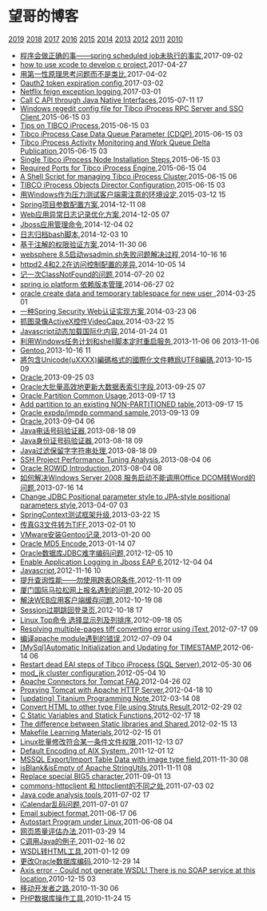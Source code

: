 # 望哥的博客
 [2019](/2019/)
 [2018](/2018/)
 [2017](/2017/)
 [2016](/2016/)
 [2015](/2015/)
 [2014](/2014/)
 [2013](/2013/)
 [2012](/2012/)
 [2011](/2011/)
 [2010](/2010/)

* [程序会做正确的事——spring scheduled job未执行的事实](/2017/2017-09-02-the-truth-why-spring-scheduled-job-not-running),2017-09-02
* [how to use xcode to develop c project](/2017/2017-04-27-how-to-use-xcode-to-develop-c-project),2017-04-27
* [用第一性原理思考问题而不是类比](/2017/2017-04-02-first-principle),2017-04-02
* [Oauth2 token expiration config](/2017/2017-03-02-oauth2-token-expiration-config),2017-03-02
* [Netflix feign exception logging](/2017/2017-03-01-netflix-feign-exception-logging),2017-03-01
* [Call C API through Java Native Interfaces](/2015/2015-07-11-call-c-api-through-java-native-interfaces),2015-07-11 17
* [Windows regedit config file for Tibco iProcess RPC Server and SSO Client](/2015/2015-06-15-windows-regedit-config-file-for-tibco-iprocess-rpc-server-and-sso-client),2015-06-15 03
* [Tips on TIBCO iProcess](/2015/2015-06-15-tips-on-tibco-iprocess),2015-06-15 03
* [Tibco iProcess Case Data Queue Parameter (CDQP)](/2015/2015-06-15-tibco-iprocess-case-data-queue-parameter-cdqp),2015-06-15 03
* [Tibco iProcess Activity Monitoring and Work Queue Delta Publication](/2015/2015-06-15-tibco-iprocess-activity-monitoring-and-work-queue-delta-publication),2015-06-15 03
* [Single Tibco iProcess Node Installation Steps](/2015/2015-06-15-single-tibco-iprocess-node-installation-steps),2015-06-15 03
* [Required Ports for Tibco iProcess Engine](/2015/2015-06-15-required-ports-for-tibco-iprocess-engine),2015-06-15 04
* [A Shell Script for managing Tibco iProcess Cluster](/2015/2015-06-15-a-shell-script-for-managing-tibco-iprocess-cluster),2015-06-15 06
* [TIBCO iProcess Objects Director Configuration](/2015/2015-06-15-851),2015-06-15 03
* [用Windows作为压力测试客户端需注意的环境设定](/2015/2015-03-12-windows-config-for-pressure),2015-03-12 15
* [Spring项目参数配置方案](/2014/2014-12-11-spring-configuration),2014-12-11 08
* [Web应用异常日志记录优化方案](/2014/2014-12-05-web-error-log-method),2014-12-05 07
* [Jboss应用管理命令](/2014/2014-12-04-jboss-commands),2014-12-04 02
* [日志归档bash脚本](/2014/2014-12-03-shell-for-log-achive),2014-12-03 10
* [基于注解的权限验证方案](/2014/2014-11-30-annotation-auth),2014-11-30 06
* [websphere 8.5启动wsadmin.sh失败问题解决过程](/2014/2014-10-16-websphere-8-5-wsadmin-sh-problem),2014-10-16 16
* [httpd2.4和2.2在访问控制配置的差异](/2014/2014-10-05-diff-of-http24-and-22),2014-10-05 14
* [记一次ClassNotFound的问题](/2014/2014-07-20-classnotfound-problem),2014-07-20 02
* [spring io platform 依赖版本管理](/2014/2014-06-27-spring-io-platform-dependencies),2014-06-27 02
* [oracle create data and temporary tablespace for new user ](/2014/2014-03-25-oracle-create-data-and-temporary-tablespace-for-new-user),2014-03-25 01
* [一种Spring Security Web认证实现方案](/2014/2014-03-23-spring-security-web-auth-plan),2014-03-23 06
* [抓图录像ActiveX控件VideoCapx](/2014/2014-03-22-activex-videocapx-video-capture),2014-03-22 15
* [Javascript动态加载国际化内容](/2014/2014-01-24-javascript-dynamic-load-i18n),2014-01-24 01
* [利用Windows任务计划和shell脚本定时重启服务](/2013/2013-11-06-using-schedule-job-to-auto-start-service),2013-11-06 06 2013-11-06
* [Gentoo](/2013/2013-10-16-gentoo-linux-grub-cant-start),2013-10-16 11
* [將包含Unicode(uXXXX)編碼格式的國際化文件轉爲UTF8編碼](/2013/2013-10-15-unicode-to-utf8),2013-10-15 09
* [Oracle](/2013/2013-09-25-oracleget-table-data-size),2013-09-25 03
* [Oracle大批量高效地更新大数据表索引字段](/2013/2013-09-25-oracle-efficient-to-update-index-col-of-big-table),2013-09-25 07
* [Oracle Partition Common Usage](/2013/2013-09-17-oracle-partition-common-usage),2013-09-17 13
* [Add partition to an existing NON-PARTITIONED table](/2013/2013-09-17-add-partition-to-an-existing-non-partitioned-table),2013-09-17 15
* [Oracle expdp/impdp command sample](/2013/2013-09-13-oracle-expdpimpdp-command-sample),2013-09-13 09
* [Oracle](/2013/2013-09-04-oraclerebuilding-all-unusable-indexes),2013-09-04 06
* [Java电话号码验证器](/2013/2013-08-18-java-tel-validator),2013-08-18 09
* [Java身份证号码验证器](/2013/2013-08-18-java-id-validator),2013-08-18 09
* [Java过滤保留字字符串处理](/2013/2013-08-18-java-filter-keeping-words),2013-08-18 09
* [SSH Project Performance Tuning Analysis](/2013/2013-08-04-ssh-project-performance-tuning-analiysis),2013-08-04 06
* [Oracle ROWID Introduction](/2013/2013-08-04-oracle-rowid),2013-08-04 08
* [如何解决Windows Server 2008 服务启动不能调用Office DCOM转Word的问题](/2013/2013-07-16-windows2008-call-dcom-problem),2013-07-16 14
* [Change JDBC Positional parameter style to JPA-style positional parameters style](/2013/2013-04-07-hql-parameters-style),2013-04-07 03
* [SpringContext测试框架升级](/2013/2013-03-22-springcontext-test-framework-upgrade),2013-03-22 15
* [传真G3文件转为TIFF](/2013/2013-02-01-fax-g3-to-tiff),2013-02-01 10
* [VMware安装Gentoo记录](/2013/2013-01-20-vmware-install-gentoo),2013-01-20 00
* [Oracle MD5 Encode](/2013/2013-01-14-oracle-md5-encode),2013-01-14 07
* [Oracle数据库JDBC难字编码问题](/2012/2012-12-05-oracle-jdbc-special-char-encode),2012-12-05 10
* [Enable Application Logging in Jboss EAP 6](/2012/2012-12-04-enable-application-logging-in-jboss-eap-6),2012-12-04 04
* [Javascript](/2012/2012-11-16-javascriptget-string-byte-length),2012-11-16 10
* [提升查询性能——勿使用跨表OR条件](/2012/2012-11-11-not-use-or-for-cross-table-join),2012-11-11 09
* [厦门国际马拉松网上报名遇到的问题](/2012/2012-10-20-marathon-regist-probleam),2012-10-20 05
* [解決WEB应用客户端缓存问题](/2012/2012-10-19-web-client-cache-problem),2012-10-19 08
* [Session过期跳回登录页](/2012/2012-10-18-session-timeout-and-return-to-login-page),2012-10-18 17
* [Linux Top命令 选择显示列及列排序](/2012/2012-09-18-linux-top-and-sort),2012-09-18 05
* [Resolving multiple-pages tiff converting error using iText](/2012/2012-07-17-resolving-multiple-pages-tiff-converting-error-using-itext),2012-07-17 09
* [编译apache module遇到的错误](/2012/2012-07-09-compile-err-of-apache-module),2012-07-09 04
* [[MySql]Automatic Initialization and Updating for TIMESTAMP](/2012/2012-06-14-mysqlautomatic-initialization-and-updating-for-timestamp),2012-06-14 06
* [Restart dead EAI steps of Tibco iProcess (SQL Server)](/2012/2012-05-30-restart-dead-eai-steps-of-tibco-iprocess-sql-server),2012-05-30 06
* [mod_jk cluster configuration](/2012/2012-05-04-mod_jk-cluster-configuration),2012-05-04 10
* [Apache Connectors for Tomcat FAQ](/2012/2012-04-26-apache-connectors-for-tomcat),2012-04-26 02
* [Proxying Tomcat with Apache HTTP Server](/2012/2012-04-18-proxying-tomcat-with-apache-http-server),2012-04-18 10
* [[updating] Titanium Programming Note](/2012/2012-03-14-titanium-programming-noteupdating),2012-03-14 08
* [Convert HTML to other type File using Struts Result](/2012/2012-02-29-convert-html-to-other-type-file-using-struts-result),2012-02-29 02
* [C Static Variables and Statick Functions](/2012/2012-02-17-learning-c-programming-static-variables-and-statick-functions),2012-02-17 18
* [The difference between Static libraries and Shared](/2012/2012-02-15-learning-c-programming-the-difference-between-static-libraries-and-shared-libraries),2012-02-15 13
* [Makefile Learning Materials](/2012/2012-02-15-learning-c-programming-makefile-learning-materials),2012-02-15 01
* [Linux批量修改符合某一条件文件权限](/2011/2011-12-13-batch_mod_permission_by_pattern_in_linux),2011-12-13 07
* [Default Encoding of AIX System ](/2011/2011-12-01-default-encoding-of-aix-system),2011-12-01 12
* [MSSQL Export/Import Table Data with image type field](/2011/2011-11-30-mssql-exportimport-table-data-with-image-type-field),2011-11-30 08
* [isBlank&isEmpty of Apache StringUtils](/2011/2011-11-11-isblankisempty-of-apache-stringutils),2011-11-11 08
* [Replace special BIG5 character](/2011/2011-09-01-replace-char-with-ufffd-when-decode-failed),2011-09-01 13
* [commons-httpclient 和 httpclient的不同之处](/2011/2011-07-03-commons-httpclient-and-httpclient),2011-07-03 02
* [Java code analysis tools](/2011/2011-07-02-java-code-analysis-tools),2011-07-02 17
* [iCalendar乱码问题](/2011/2011-07-01-icalendar_mass_code),2011-07-01 07
* [Email subject format](/2011/2011-06-17-email-subject-format),2011-06-17 06
* [Autostart Program under Linux](/2011/2011-06-08-autostart-program-under-linux),2011-06-08 04
* [网页质量评估办法](/2011/2011-03-29-how_to_judge_a_good_web_page),2011-03-29 14
* [C调用Java的例子](/2011/2011-02-16-c_invoke_java),2011-02-16 02
* [WSDL转HTML工具](/2011/2011-01-12-wsdl2htmltool),2011-01-12 09
* [更改Oracle数据库编码](/2010/2010-12-29-change_oracle_character),2010-12-29 14
* [Axis error - Could not generate WSDL! There is no SOAP service at this location](/2010/2010-12-15-axis-wsdl-error),2010-12-15 03
* [移动开发者之路](/2010/2010-11-30-mobile_developer_journey),2010-11-30 06
* [PHP数据库操作工具](/2010/2010-11-24-php_db_access_tool),2010-11-24 15
